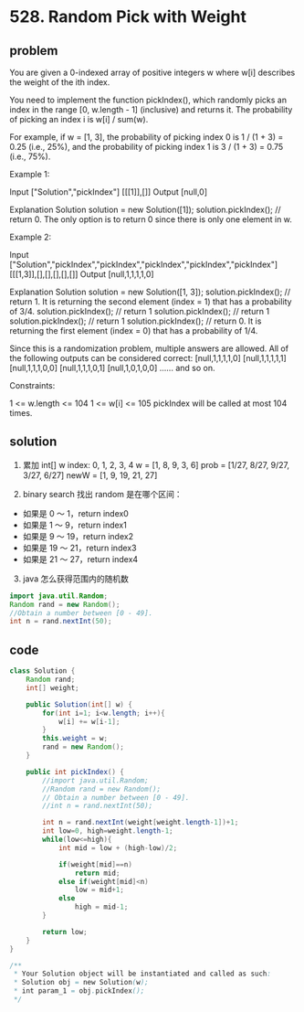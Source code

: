 # 528. Random Pick with Weight

## problem

You are given a 0-indexed array of positive integers w where w[i] describes the weight of the ith index.

You need to implement the function pickIndex(), which randomly picks an index in the range [0, w.length - 1] (inclusive) and returns it. The probability of picking an index i is w[i] / sum(w).

For example, if w = [1, 3], the probability of picking index 0 is 1 / (1 + 3) = 0.25 (i.e., 25%), and the probability of picking index 1 is 3 / (1 + 3) = 0.75 (i.e., 75%).

Example 1:

Input
["Solution","pickIndex"]
[[[1]],[]]
Output
[null,0]

Explanation
Solution solution = new Solution([1]);
solution.pickIndex(); // return 0. The only option is to return 0 since there is only one element in w.

Example 2:

Input
["Solution","pickIndex","pickIndex","pickIndex","pickIndex","pickIndex"]
[[[1,3]],[],[],[],[],[]]
Output
[null,1,1,1,1,0]

Explanation
Solution solution = new Solution([1, 3]);
solution.pickIndex(); // return 1. It is returning the second element (index = 1) that has a probability of 3/4.
solution.pickIndex(); // return 1
solution.pickIndex(); // return 1
solution.pickIndex(); // return 1
solution.pickIndex(); // return 0. It is returning the first element (index = 0) that has a probability of 1/4.

Since this is a randomization problem, multiple answers are allowed.
All of the following outputs can be considered correct:
[null,1,1,1,1,0]
[null,1,1,1,1,1]
[null,1,1,1,0,0]
[null,1,1,1,0,1]
[null,1,0,1,0,0]
......
and so on.

Constraints:

1 <= w.length <= 104
1 <= w[i] <= 105
pickIndex will be called at most 104 times.

## solution

1. 累加 int[] w
   index: 0, 1, 2, 3, 4
   w = [1, 8, 9, 3, 6]
   prob = [1/27, 8/27, 9/27, 3/27, 6/27]
   newW = [1, 9, 19, 21, 27]

2. binary search 找出 random 是在哪个区间：

- 如果是 0 ～ 1，return index0
- 如果是 1 ～ 9，return index1
- 如果是 9 ～ 19，return index2
- 如果是 19 ～ 21，return index3
- 如果是 21 ～ 27，return index4

3. java 怎么获得范围内的随机数

```java
import java.util.Random;
Random rand = new Random();
//Obtain a number between [0 - 49].
int n = rand.nextInt(50);
```

## code

```java
class Solution {
    Random rand;
    int[] weight;

    public Solution(int[] w) {
        for(int i=1; i<w.length; i++){
            w[i] += w[i-1];
        }
        this.weight = w;
        rand = new Random();
    }

    public int pickIndex() {
        //import java.util.Random;
        //Random rand = new Random();
        // Obtain a number between [0 - 49].
        //int n = rand.nextInt(50);

        int n = rand.nextInt(weight[weight.length-1])+1;
        int low=0, high=weight.length-1;
        while(low<=high){
            int mid = low + (high-low)/2;

            if(weight[mid]==n)
                return mid;
            else if(weight[mid]<n)
                low = mid+1;
            else
                high = mid-1;
        }

        return low;
    }
}

/**
 * Your Solution object will be instantiated and called as such:
 * Solution obj = new Solution(w);
 * int param_1 = obj.pickIndex();
 */
```
